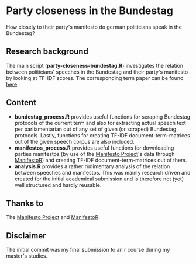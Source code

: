 # Party closeness in the Bundestag

How closely to their party's manifesto do german politicians speak in the Bundestag?

## Research background

The main script (__party-closeness-bundestag.R__) investigates the relation between politicians' speeches in the Bundestag and their party's manifesto by looking at TF-IDF scores. The corresponding term paper can be found [here](https://tilmanhornung.de/pdf/bundestag_closeness.pdf).

## Content

* __bundestag_process.R__ provides useful functions for scraping Bundestag protocols of the current term and also for extracting actual speech text per parliamentarian out of any set of given (or scraped) Bundestag protocols. Lastly, functions for creating TF-IDF document-term-matrices out of the given speech corpus are also included.
* __manifestos_process.R__ provides useful functions for downloading parties manifestos (by use of the [Manifesto Project](https://manifesto-project.wzb.eu/)'s data through [ManifestoR](https://github.com/ManifestoProject/manifestoR/)) and creating TF-IDF document-term-matrices out of them.
* __analysis.R__ provides a rather rudimentary analysis of the relation between speeches and manifestos. This was mainly research driven and created for the initial academical submission and is therefore not (yet) well structured and hardly reusable.

## Thanks to

The [Manifesto Project](https://manifesto-project.wzb.eu/) and [ManifestoR](https://github.com/ManifestoProject/manifestoR/).

## Disclaimer

The initial commit was my final submission to an r course during my master's studies.
